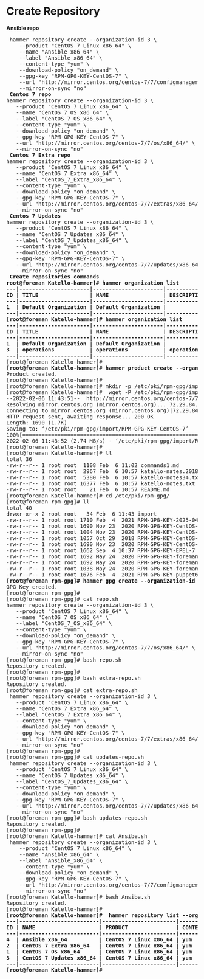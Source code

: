 <h1> Create Repository </h1>
<b> Ansible repo </b>
<pre>
 hammer repository create --organization-id 3 \
    --product "CentOS 7 Linux x86_64" \
    --name "Ansible x86_64" \
    --label "Ansible_x86_64" \
    --content-type "yum" \
    --download-policy "on_demand" \
    --gpg-key "RPM-GPG-KEY-CentOS-7" \
    --url "http://mirror.centos.org/centos-7/7/configmanagement/x86_64/ansible29/" \
    --mirror-on-sync "no"
<b> Centos 7 repo </b>
hammer repository create --organization-id 3 \
   --product "CentOS 7 Linux x86_64" \
   --name "CentOS 7 OS x86_64" \
   --label "CentOS_7_OS_x86_64" \
   --content-type "yum" \
   --download-policy "on_demand" \
   --gpg-key "RPM-GPG-KEY-CentOS-7" \
   --url "http://mirror.centos.org/centos-7/7/os/x86_64/" \
   --mirror-on-sync "no"
<b> Centos 7 Extra repo </b>
hammer repository create --organization-id 3 \
   --product "CentOS 7 Linux x86_64" \
   --name "CentOS 7 Extra x86_64" \
   --label "CentOS_7_Extra_x86_64" \
   --content-type "yum" \
   --download-policy "on_demand" \
   --gpg-key "RPM-GPG-KEY-CentOS-7" \
   --url "http://mirror.centos.org/centos-7/7/extras/x86_64/" \
   --mirror-on-sync "no"
<b> Centos 7 Updates </b>
hammer repository create --organization-id 3 \
   --product "CentOS 7 Linux x86_64" \
   --name "CentOS 7 Updates x86_64" \
   --label "CentOS_7_Updates_x86_64" \
   --content-type "yum" \
   --download-policy "on_demand" \
   --gpg-key "RPM-GPG-KEY-CentOS-7" \
   --url "http://mirror.centos.org/centos-7/7/updates/x86_64/" \
   --mirror-on-sync "no"
<b> Create repositories commands </b>
<b>root@foreman Katello-hammer]# hammer organization list
---|----------------------|----------------------|-------------|---------------------
ID | TITLE                | NAME                 | DESCRIPTION | LABEL
---|----------------------|----------------------|-------------|---------------------
1  | Default Organization | Default Organization |             | Default_Organization
---|----------------------|----------------------|-------------|---------------------
[root@foreman Katello-hammer]# hammer organization list
---|----------------------|----------------------|-------------|---------------------
ID | TITLE                | NAME                 | DESCRIPTION | LABEL
---|----------------------|----------------------|-------------|---------------------
1  | Default Organization | Default Organization |             | Default_Organization
3  | operations           | operations           | operations  | operations
---|----------------------|----------------------|-------------|---------------------</b>
[root@foreman Katello-hammer]#
<b>[root@foreman Katello-hammer]# hammer product create --organization-id 3 --name "CentOS 7 Linux x86_64" --description "Repository for CentOS 7 Linux"</b>
Product created.
[root@foreman Katello-hammer]#
[root@foreman Katello-hammer]# mkdir -p /etc/pki/rpm-gpg/import
[root@foreman Katello-hammer]#  wget -P /etc/pki/rpm-gpg/import/ http://mirror.centos.org/centos-7/7/os/x86_64/RPM-GPG-KEY-CentOS-7
--2022-02-06 11:43:51--  http://mirror.centos.org/centos-7/7/os/x86_64/RPM-GPG-KEY-CentOS-7
Resolving mirror.centos.org (mirror.centos.org)... 72.29.84.207, 2605:9000:401:103::2
Connecting to mirror.centos.org (mirror.centos.org)|72.29.84.207|:80... connected.
HTTP request sent, awaiting response... 200 OK
Length: 1690 (1.7K)
Saving to: ‘/etc/pki/rpm-gpg/import/RPM-GPG-KEY-CentOS-7’
100%[==================================================================================================>] 1,690       --.-K/s   in 0.001s
2022-02-06 11:43:52 (2.74 MB/s) - ‘/etc/pki/rpm-gpg/import/RPM-GPG-KEY-CentOS-7’ saved [1690/1690]
[root@foreman Katello-hammer]#
[root@foreman Katello-hammer]# ll
total 36
-rw-r--r-- 1 root root  1108 Feb  6 11:02 commands1.md
-rw-r--r-- 1 root root  2967 Feb  6 10:57 katallo-nates.2018-11-05
-rw-r--r-- 1 root root  5380 Feb  6 10:57 katello-notes34.txt
-rw-r--r-- 1 root root 16377 Feb  6 10:57 katello-notes.txt
-rw-r--r-- 1 root root    21 Feb  6 10:57 README.md
[root@foreman Katello-hammer]# cd /etc/pki/rpm-gpg/
[root@foreman rpm-gpg]# ll
total 40
drwxr-xr-x 2 root root   34 Feb  6 11:43 import
-rw-r--r-- 1 root root 1710 Feb  4  2021 RPM-GPG-KEY-2025-04-06-puppet6-release
-rw-r--r-- 1 root root 1690 Nov 23  2020 RPM-GPG-KEY-CentOS-7
-rw-r--r-- 1 root root 1004 Nov 23  2020 RPM-GPG-KEY-CentOS-Debug-7
-rw-r--r-- 1 root root 1057 Oct 29  2018 RPM-GPG-KEY-CentOS-SIG-SCLo
-rw-r--r-- 1 root root 1690 Nov 23  2020 RPM-GPG-KEY-CentOS-Testing-7
-rw-r--r-- 1 root root 1662 Sep  4 10:37 RPM-GPG-KEY-EPEL-7
-rw-r--r-- 1 root root 1692 May 24  2020 RPM-GPG-KEY-foreman
-rw-r--r-- 1 root root 1692 May 24  2020 RPM-GPG-KEY-foreman-client
-rw-r--r-- 1 root root 1038 May 24  2020 RPM-GPG-KEY-foreman-rails
-rw-r--r-- 1 root root 1676 Feb  4  2021 RPM-GPG-KEY-puppet6-release
<b>[root@foreman rpm-gpg]# hammer gpg create --organization-id 3 --key "RPM-GPG-KEY-CentOS-7" --name "RPM-GPG-KEY-CentOS-7" </b>
GPG Key created.
[root@foreman rpm-gpg]#
[root@foreman rpm-gpg]# cat repo.sh
hammer repository create --organization-id 3 \
   --product "CentOS 7 Linux x86_64" \
   --name "CentOS 7 OS x86_64" \
   --label "CentOS_7_OS_x86_64" \
   --content-type "yum" \
   --download-policy "on_demand" \
   --gpg-key "RPM-GPG-KEY-CentOS-7" \
   --url "http://mirror.centos.org/centos-7/7/os/x86_64/" \
   --mirror-on-sync "no"
[root@foreman rpm-gpg]# bash repo.sh
Repository created.
[root@foreman rpm-gpg]#
[root@foreman rpm-gpg]# bash extra-repo.sh
Repository created.
[root@foreman rpm-gpg]# cat extra-repo.sh
 hammer repository create --organization-id 3 \
   --product "CentOS 7 Linux x86_64" \
   --name "CentOS 7 Extra x86_64" \
   --label "CentOS_7_Extra_x86_64" \
   --content-type "yum" \
   --download-policy "on_demand" \
   --gpg-key "RPM-GPG-KEY-CentOS-7" \
   --url "http://mirror.centos.org/centos-7/7/extras/x86_64/" \
   --mirror-on-sync "no"
[root@foreman rpm-gpg]#
[root@foreman rpm-gpg]# cat updates-repo.sh
 hammer repository create --organization-id 3 \
   --product "CentOS 7 Linux x86_64" \
   --name "CentOS 7 Updates x86_64" \
   --label "CentOS_7_Updates_x86_64" \
   --content-type "yum" \
   --download-policy "on_demand" \
   --gpg-key "RPM-GPG-KEY-CentOS-7" \
   --url "http://mirror.centos.org/centos-7/7/updates/x86_64/" \
   --mirror-on-sync "no"
[root@foreman rpm-gpg]# bash updates-repo.sh
Repository created.
[root@foreman rpm-gpg]#
[root@foreman Katello-hammer]# cat Ansibe.sh
 hammer repository create --organization-id 3 \
    --product "CentOS 7 Linux x86_64" \
    --name "Ansible x86_64" \
    --label "Ansible_x86_64" \
    --content-type "yum" \
    --download-policy "on_demand" \
    --gpg-key "RPM-GPG-KEY-CentOS-7" \
    --url "http://mirror.centos.org/centos-7/7/configmanagement/x86_64/ansible29/" \
    --mirror-on-sync "no"
[root@foreman Katello-hammer]# bash Ansibe.sh
Repository created.
[root@foreman Katello-hammer]#
<b>[root@foreman Katello-hammer]#  hammer repository list --organization-id 3 --product "CentOS 7 Linux x86_64"
---|-------------------------|-----------------------|--------------|-----------------------------------------------------------------------
ID | NAME                    | PRODUCT               | CONTENT TYPE | URL
---|-------------------------|-----------------------|--------------|-----------------------------------------------------------------------
4  | Ansible x86_64          | CentOS 7 Linux x86_64 | yum          | http://mirror.centos.org/centos-7/7/configmanagement/x86_64/ansible29/
2  | CentOS 7 Extra x86_64   | CentOS 7 Linux x86_64 | yum          | http://mirror.centos.org/centos-7/7/extras/x86_64/
1  | CentOS 7 OS x86_64      | CentOS 7 Linux x86_64 | yum          | http://mirror.centos.org/centos-7/7/os/x86_64/
3  | CentOS 7 Updates x86_64 | CentOS 7 Linux x86_64 | yum          | http://mirror.centos.org/centos-7/7/updates/x86_64/
---|-------------------------|-----------------------|--------------|-----------------------------------------------------------------------
[root@foreman Katello-hammer]#</b>
</pre>
